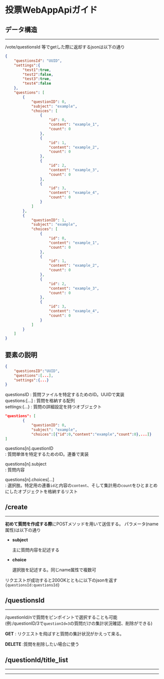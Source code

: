 # 投票WebAppApiガイド

## データ構造　　

___

 /vote/questionsId 等でgetした際に返却するjsonは以下の通り  

```json
{
    "questionsId": "UUID",
    "settings":{
        "test1":true,
        "test2":false,
        "test3":true,
        "test4":false
    },
    "questions": [
        {
            "questionID": 0,
            "subject": "example",
            "choices": [
                {
                    "id": 0,
                    "content": "example_1",
                    "count": 0
                },
                {
                    "id": 1,
                    "content": "example_2",
                    "count": 0
                },
                {
                    "id": 2,
                    "content": "example_3",
                    "count": 0
                },
                {
                    "id": 3,
                    "content": "example_4",
                    "count": 0
                }
            ]
        },
        {
            "questionID": 1,
            "subject": "example",
            "choices": [
                {
                    "id": 0,
                    "content": "example_1",
                    "count": 0
                },
                {
                    "id": 1,
                    "content": "example_2",
                    "count": 0
                },
                {
                    "id": 2,
                    "content": "example_3",
                    "count": 0
                },
                {
                    "id": 3,
                    "content": "example_4",
                    "count": 0
                }
            ]
        }
    ]
}
```

## 要素の説明

```json
{
    "questionsID":"UUID",
    "questions":[...],
    "settings":{...}
}
```

questionsID
:   質問ファイルを特定するためのID。UUIDで実装  
questions:[...]
:   質問を格納する配列  
settings:{...}
:   質問の詳細設定を持つオブジェクト

```json
"questions": [
        {
            "questionID": 0,
            "subject": "example",
            "choices":[{"id":0,"content":"example","count":0},...]}
]
```

questions[n].questionID  
:   質問単体を特定するためのID。連番で実装  

questions[n].subject  
:   質問内容  

questions[n].choices[...]  
:   選択肢。特定用の連番`id`と内容の`content`、そして集計用の`count`をひとまとめにしたオブジェクトを格納するリスト

## /create

___

**初めて質問を作成する際**にPOSTメソッドを用いて送信する。
パラメータ(name属性)は以下の通り  

* **subject**  

    主に質問内容を記述する

* **choice**
  
    選択肢を記述する。同じname属性で複数可  

リクエストが成功すると200OKとともに以下のjsonを返す  
`{questionsId:questionsId}`

## /questionsId

___
/questionId/nで質問をピンポイントで選択することも可能  
(例:/questionID/3で`questionId=3`の質問だけの集計状況確認、削除ができる)  

**GET**
: リクエストを飛ばすと質問の集計状況がかえって来る。  

**DELETE**
:質問を削除したい場合に使う

## /questionId/title_list


___



___
